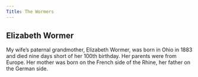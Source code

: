 ```yaml
---
Title: The Wormers
---
```


## Elizabeth Wormer

My wife’s paternal grandmother, Elizabeth Wormer, was born in Ohio in 1883 and died nine days short of her 100th birthday. Her parents were from Europe. Her mother was born on the French side of the Rhine, her father on the German side.